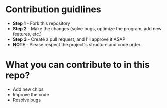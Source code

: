 # Contribution guidlines
- **Step 1** - Fork this repository
- **Step 2** - Make the changes (solve bugs, optimize the program, add new features, etc.)
- **Step 3** - Create a pull request, and I'll approve it ASAP
- **NOTE** - Please respect the project's structure and code order.

# What you can contribute to in this repo?
- Add new chips
- Improve the code
- Resolve bugs

